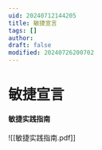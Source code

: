 ```yaml
---
uid: 20240712144205
title: 敏捷宣言
tags: []
author: 
draft: false
modified: 20240726200702
---
```


# 敏捷宣言

#### 敏捷实践指南

![[敏捷实践指南.pdf]]